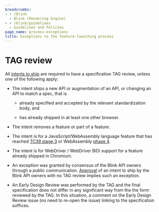 ```yaml
---
breadcrumbs:
- - /blink
  - Blink (Rendering Engine)
- - /blink/guidelines
  - Guidelines and Policies
page_name: process-exceptions
title: Exceptions to the feature-launching process
---
```


# TAG review

All [intents to ship](/blink/launching-features) are required to have a
specification TAG review, unless one of the following apply:

* The intent ships a new API or augmentation of an API, or changing an API to
  match a spec, that is
   - already specified and accepted by the relevant
  standardization body, and

   - has already shipped in at least one other
  browser.

* The intent removes a feature or part of a feature.

* The intent is for a JavaScript/WebAssembly language feature that has reached
  [TC39 stage 3](https://tc39.es/process-document/) or WebAssembly
  [phase 4](https://github.com/WebAssembly/proposals/blob/main/README.md#phase-4---standardize-the-feature-wg).

* The intent is for WebDriver / WebDriver BiDi support for a feature already shipped in Chromium.

* An exception was granted by consensus of the Blink API owners through a public
  communication. [Approval](/blink/guidelines/api-owners/procedures/) of an
  intent to ship by the Blink API owners with no TAG review implies such an
  exception.

* An Early Design Review was performed by the TAG and the final specification
does not differ in any significant way from the the form reviewed by the TAG.
In this situation, a comment on the Early Design Review issue (no need to
re-open the issue) linking to the specification suffices.
